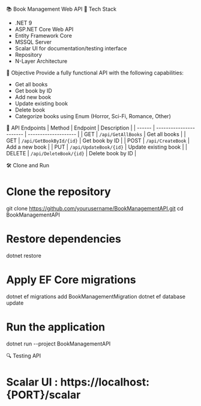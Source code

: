 📚 Book Management Web API
🚀 Tech Stack
* .NET 9
* ASP.NET Core Web API
* Entity Framework Core
* MSSQL Server
* Scalar UI for documentation/testing interface
* Repository
* N-Layer Architecture

🎯 Objective
Provide a fully functional API with the following capabilities:
* Get all books
* Get book by ID
* Add new book
* Update existing book
* Delete book
* Categorize books using Enum (Horror, Sci-Fi, Romance, Other)

🔌 API Endpoints
| Method | Endpoint                | Description          |
| ------ | ----------------------- | -------------------- |
| GET    | `/api/GetAllBooks`      | Get all books        |
| GET    | `/api/GetBookById/{id}` | Get book by ID       |
| POST   | `/api/CreateBook`       | Add a new book       |
| PUT    | `/api/UpdateBook/{id}`  | Update existing book |
| DELETE | `/api/DeleteBook/{id}`  | Delete book by ID    |


🛠️ Clone and Run
# Clone the repository
git clone https://github.com/yourusername/BookManagementAPI.git
cd BookManagementAPI

# Restore dependencies
dotnet restore

# Apply EF Core migrations
dotnet ef migrations add BookManagementMigration
dotnet ef database update

# Run the application
dotnet run --project BookManagementAPI

🔍 Testing API
# Scalar UI : https://localhost:{PORT}/scalar